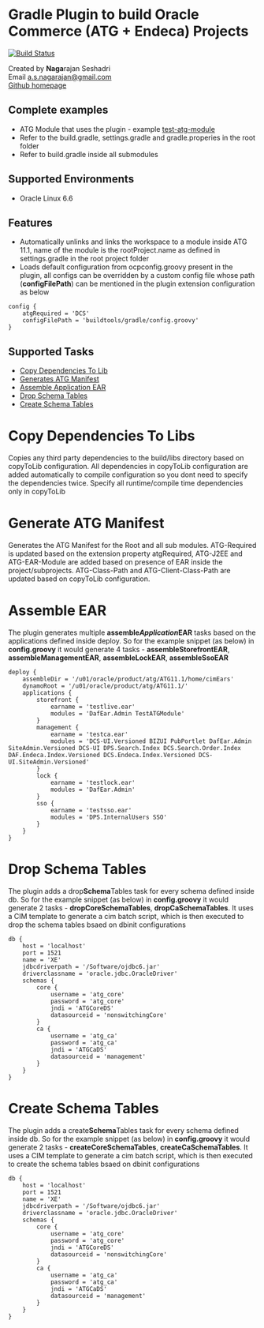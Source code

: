 # Gradle Plugin to build Oracle Commerce (ATG + Endeca) Projects

[![Build Status](https://travis-ci.org/nagaseshadri/oracle-commerce-gradle.svg?branch=master)](https://travis-ci.org/nagaseshadri/oracle-commerce-gradle)

Created by **Naga**rajan Seshadri  
Email <a.s.nagarajan@gmail.com>  
[Github homepage](https://github.com/nagaseshadri/oracle-commerce-gradle)

## Complete examples

- ATG Module that uses the plugin - example [test-atg-module](https://github.com/nagaseshadri/test-atg-module)
- Refer to the build.gradle, settings.gradle and gradle.properies in the root folder
- Refer to build.gradle inside all submodules

## Supported Environments

- Oracle Linux 6.6

## Features

- Automatically unlinks and links the workspace to a module inside ATG 11.1, name of the module is the rootProject.name as defined in settings.gradle in the root project folder
- Loads default configuration from ocpconfig.groovy present in the plugin, all configs can be overridden by a custom config file whose path (**configFilePath**) can be mentioned in the plugin extension configuration as below

```
config {
    atgRequired = 'DCS'
    configFilePath = 'buildtools/gradle/config.groovy'
}
```

## Supported Tasks

- [Copy Dependencies To Lib](#CopyDependenciesToLibs)
- [Generates ATG Manifest](#GenerateATGManifest)
- [Assemble Application EAR](#AssembleEAR)
- [Drop Schema Tables](#DropSchemaTables)
- [Create Schema Tables](#CreateSchemaTables)

# Copy Dependencies To Libs

Copies any third party dependencies to the build/libs directory based on copyToLib configuration. All dependencies in copyToLib configuration are added automatically to compile configuration so you dont need to specify the dependencies twice. Specify all runtime/compile time dependencies only in copyToLib

# Generate ATG Manifest

Generates the ATG Manifest for the Root and all sub modules. ATG-Required is updated based on the extension property atgRequired, ATG-J2EE and ATG-EAR-Module are added based on presence of EAR inside the project/subprojects. ATG-Class-Path and ATG-Client-Class-Path are updated based on copyToLib configuration. 

# Assemble EAR

The plugin generates multiple **assemble*Application*EAR** tasks based on the applications defined inside deploy. So for the example snippet (as below) in **config.groovy** it would generate 4 tasks - **assembleStorefrontEAR**, **assembleManagementEAR**, **assembleLockEAR**, **assembleSsoEAR**

```
deploy {
    assembleDir = '/u01/oracle/product/atg/ATG11.1/home/cimEars'
    dynamoRoot = '/u01/oracle/product/atg/ATG11.1/'
    applications {
        storefront {
            earname = 'testlive.ear'
            modules = 'DafEar.Admin TestATGModule'
        }
        management {
            earname = 'testca.ear'
            modules = 'DCS-UI.Versioned BIZUI PubPortlet DafEar.Admin SiteAdmin.Versioned DCS-UI DPS.Search.Index DCS.Search.Order.Index DAF.Endeca.Index.Versioned DCS.Endeca.Index.Versioned DCS-UI.SiteAdmin.Versioned'
        }
        lock {
            earname = 'testlock.ear'
            modules = 'DafEar.Admin'
        }
        sso {
            earname = 'testsso.ear'
            modules = 'DPS.InternalUsers SSO'
        }
    }
}
```

# Drop Schema Tables

The plugin adds a drop**Schema**Tables task for every schema defined inside db.  So for the example snippet (as below) in **config.groovy** it would generate 2 tasks - **dropCoreSchemaTables**, **dropCaSchemaTables**. It uses a CIM template to generate a cim batch script, which is then executed to drop the schema tables bsaed on dbinit configurations

```
db {
    host = 'localhost'
    port = 1521
    name = 'XE'
    jdbcdriverpath = '/Software/ojdbc6.jar'
    driverclassname = 'oracle.jdbc.OracleDriver'
    schemas {
        core {
            username = 'atg_core'
            password = 'atg_core'
            jndi = 'ATGCoreDS'
            datasourceid = 'nonswitchingCore'
        }
        ca {
            username = 'atg_ca'
            password = 'atg_ca'
            jndi = 'ATGCaDS'
            datasourceid = 'management'
        }
    }
}
```

# Create Schema Tables

The plugin adds a create**Schema**Tables task for every schema defined inside db.  So for the example snippet (as below) in **config.groovy** it would generate 2 tasks - **createCoreSchemaTables**, **createCaSchemaTables**. It uses a CIM template to generate a cim batch script, which is then executed to create the schema tables bsaed on dbinit configurations

```
db {
    host = 'localhost'
    port = 1521
    name = 'XE'
    jdbcdriverpath = '/Software/ojdbc6.jar'
    driverclassname = 'oracle.jdbc.OracleDriver'
    schemas {
        core {
            username = 'atg_core'
            password = 'atg_core'
            jndi = 'ATGCoreDS'
            datasourceid = 'nonswitchingCore'
        }
        ca {
            username = 'atg_ca'
            password = 'atg_ca'
            jndi = 'ATGCaDS'
            datasourceid = 'management'
        }
    }
}
```
